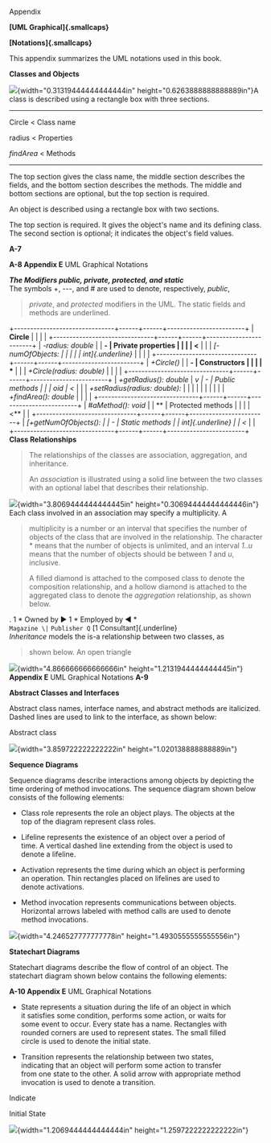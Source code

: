 Appendix

**[UML Graphical]{.smallcaps}**

**[Notations]{.smallcaps}**

This appendix summarizes the UML notations used in this book.

**Classes and Objects**

![](media/image1.jpeg){width="0.31319444444444444in"
height="0.6263888888888889in"}A class is described using a rectangle box
with three sections.

  --------------------------------- -------------------------------------
  Circle                            \< Class name

  radius                            \< Properties

  *findArea*                        \< Methods
  --------------------------------- -------------------------------------

The top section gives the class name, the middle section describes the
fields, and the bottom section describes the methods. The middle and
bottom sections are optional, but the top section is required.

An object is described using a rectangle box with two sections.

The top section is required. It gives the object's name and its defining
class. The second section is optional; it indicates the object's field
values.

**A-7**

**A-8 Appendix E** UML Graphical Notations

***The Modifiers public, private, protected, and static***  
The symbols +, ---, and \# are used to denote, respectively, *public*,
> *private*, and *protected* modifiers in the UML. The static fields and
> methods are underlined.

+-------------------------------+------+------+------------------------+
| **Circle**                    |      |      |                        |
+-------------------------------+------+------+------------------------+
| *-radius: double*             |      | **-  | Private properties     |
|                               |      | \<** |                        |
| *[-numOfObjects:              |      |      |                        |
| int]{.underline}*             |      |      |                        |
+-------------------------------+------+------+------------------------+
| *+Circle()*                   |      | **-  | Constructors           |
|                               |      | \*** |                        |
| *+Circle(radius: double)*     |      |      |                        |
+-------------------------------+------+------+------------------------+
| *+getRadius(): double*        | *v   | **-  | Public methods         |
|                               | oid* | \<** |                        |
| *+setRadius(radius: double):* |      |      |                        |
|                               |      |      |                        |
| *+findArea(): double*         |      |      |                        |
+-------------------------------+------+------+------------------------+
| *#aMethod(): void*            |      | **   | Protected methods      |
|                               |      | \<** |                        |
+-------------------------------+------+------+------------------------+
| *[+getNumOfObjects():         |      | **-  | Static methods         |
| int]{.underline}*             |      | \<** |                        |
+-------------------------------+------+------+------------------------+  
**Class Relationships**
>
> The relationships of the classes are association, aggregation, and
> inheritance.
>
> An *association* is illustrated using a solid line between the two
> classes with an optional label that describes their relationship.

![](media/image2.jpeg){width="3.8069444444444445in"
height="0.30694444444444446in"}  
Each class involved in an association may specify a multiplicity. A
> multiplicity is a number or an interval that specifies the number of
> objects of the class that are involved in the relationship. The
> character \* means that the number of objects is unlimited, and an
> interval *1..u* means that the number of objects should be between *1*
> and *u*, inclusive.
>
> A filled diamond is attached to the composed class to denote the
> composition relationship, and a hollow diamond is attached to the
> aggregated class to denote the *aggregation* relationship, as shown
> below.

. 1 \* Owned by ► 1 \* Employed by ◄ \*\
`Magazine \|` `Publisher Q` [1
Consultant]{.underline}  
*Inheritance* models the is-a relationship between two classes, as
> shown below. An open triangle

![](media/image3.jpeg){width="4.866666666666666in"
height="1.2131944444444445in"}  
**Appendix E** UML Graphical Notations **A-9**

**Abstract Classes and Interfaces**

Abstract class names, interface names, and abstract methods are
italicized. Dashed lines are used to link to the interface, as shown
below:

Abstract class

![](media/image4.jpeg){width="3.859722222222222in"
height="1.020138888888889in"}

**Sequence Diagrams**

Sequence diagrams describe interactions among objects by depicting the
time ordering of method invocations. The sequence diagram shown below
consists of the following elements:

-   Class role represents the role an object plays. The objects at the  
top of the diagram repre­sent class roles.

-   Lifeline represents the existence of an object over a period of  
time. A vertical dashed line extending from the object is used to  
denote a lifeline.

-   Activation represents the time during which an object is performing  
an operation. Thin rectangles placed on lifelines are used to  
denote activations.

-   Method invocation represents communications between objects.  
Horizontal arrows la­beled with method calls are used to denote  
method invocations.

![](media/image5.jpeg){width="4.246527777777778in"
height="1.4930555555555556in"}

**Statechart Diagrams**

Statechart diagrams describe the flow of control of an object. The
statechart diagram shown below contains the following elements:

**A-10 Appendix E** UML Graphical Notations

-   State represents a situation during the life of an object in which  
it satisfies some condi­tion, performs some action, or waits for  
some event to occur. Every state has a name. Rec­tangles with  
rounded corners are used to represent states. The small filled  
circle is used to denote the initial state.

-   Transition represents the relationship between two states,  
indicating that an object will perform some action to transfer  
from one state to the other. A solid arrow with appropri­ate method  
invocation is used to denote a transition.

Indicate

Initial State

![](media/image6.jpeg){width="1.2069444444444444in"
height="1.2597222222222222in"}
